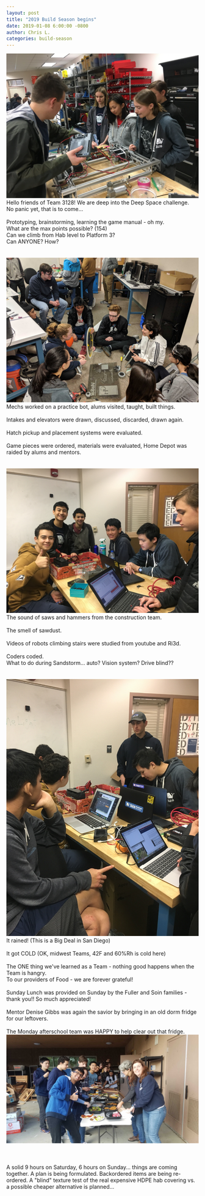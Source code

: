 ```yaml
---
layout: post
title: "2019 Build Season begins"
date: 2019-01-08 6:00:00 -0800
author: Chris L.
categories: build-season
---
```


<img src="/assets/Deep Space/Day_2a.JPG" class="rightimage">
Hello friends of Team 3128!  We are deep into the Deep Space challenge.  
<br>
No panic yet, that is to come...
<br>
<br>
Prototyping, brainstorming, learning the game manual - oh my.
<br>
What are the max points possible? (154)  
<br>
Can we climb from Hab level to Platform 3? 
<br>
Can ANYONE?  How?
<br>
<br>
<br>
<img src="/assets/Deep Space/Day_2c.jpg" class="leftimage">
Mechs worked on a practice bot, alums visited, taught, built things. 
<br>
<br>
Intakes and elevators were drawn, discussed, discarded, drawn again. 
<br>
<br>
Hatch pickup and placement systems were evaluated. 
<br>
<br>
Game pieces were ordered, materials were evaluated, Home Depot was raided by alums and mentors.  
<br>
<br>
<br>
<img src="/assets/Deep Space/Day_2.JPG" class="rightimage">
The sound of saws and hammers from the construction team. 
<br>
<br>
The smell of sawdust.
<br>
<br>
Videos of robots climbing stairs were studied from youtube and Ri3d.
<br>
<br>
Coders coded.  
<br>
What to do during Sandstorm... auto? Vision system?  Drive blind??
<br>
<br>
<br>
<img src="/assets/Deep Space/Day_2b.JPG" class="rightimage">
It rained! (This is a Big Deal in San Diego)
<br>
<br>
It got COLD (OK, midwest Teams, 42F and 60%Rh is cold here)
<br>
<br>
The ONE thing we've learned as a Team - nothing good happens when the Team is hangry.  
<br>
To our providers of Food - we are forever grateful!
<br>
<br>
Sunday Lunch was provided on Sunday by the Fuller and Soin families - thank you!! So much appreciated!
<br>
<br>
Mentor Denise Gibbs was again the savior by bringing in an old dorm fridge for our leftovers.  
<br>
<br>
The Monday afterschool team was HAPPY to help clear out that fridge.
<img src="/assets/Deep Space/Day_2d.jpg" class="leftimage">
<br>
<br>
<br>
<br>
A solid 9 hours on Saturday, 6 hours on Sunday... things are coming together. 
A plan is being formulated.  Backordered items are being re-ordered.  
A "blind" texture test of the real expensive HDPE hab covering vs. a possible cheaper alternative is planned...

